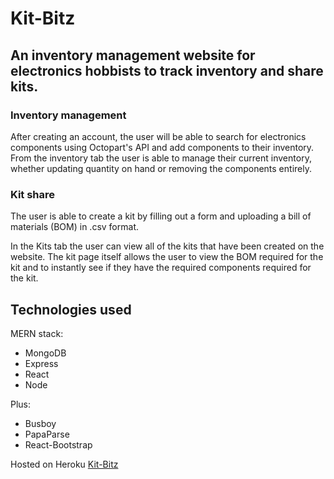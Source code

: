 # Kit-Bitz

## An inventory management website for electronics hobbists to track inventory and share kits.

### Inventory management
After creating an account, the user will be able to search for electronics components using Octopart's API and add components to their inventory. From the inventory tab the user is able to manage their current inventory, whether updating quantity on hand or removing the components entirely. 

### Kit share
The user is able to create a kit by filling out a form and uploading a bill of materials (BOM) in .csv format. 

In the Kits tab the user can view all of the kits that have been created on the website. The kit page itself allows the user to view the BOM required for the kit and to instantly see if they have the required components required for the kit.

## Technologies used
MERN stack:
- MongoDB
- Express
- React
- Node

Plus:
- Busboy
- PapaParse
- React-Bootstrap

Hosted on Heroku [Kit-Bitz](https://arcane-sea-80742.herokuapp.com/login)
